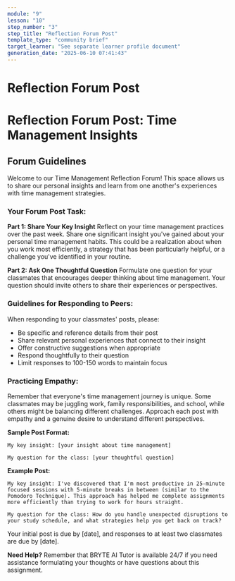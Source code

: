 ```yaml
---
module: "9"
lesson: "10"
step_number: "3"
step_title: "Reflection Forum Post"
template_type: "community brief"
target_learner: "See separate learner profile document"
generation_date: "2025-06-10 07:41:43"
---
```


# Reflection Forum Post

# Reflection Forum Post: Time Management Insights

## Forum Guidelines

Welcome to our Time Management Reflection Forum! This space allows us to share our personal insights and learn from one another's experiences with time management strategies.

### Your Forum Post Task:

**Part 1: Share Your Key Insight**
Reflect on your time management practices over the past week. Share one significant insight you've gained about your personal time management habits. This could be a realization about when you work most efficiently, a strategy that has been particularly helpful, or a challenge you've identified in your routine.

**Part 2: Ask One Thoughtful Question**
Formulate one question for your classmates that encourages deeper thinking about time management. Your question should invite others to share their experiences or perspectives.

### Guidelines for Responding to Peers:

When responding to your classmates' posts, please:
- Be specific and reference details from their post
- Share relevant personal experiences that connect to their insight
- Offer constructive suggestions when appropriate
- Respond thoughtfully to their question
- Limit responses to 100-150 words to maintain focus

### Practicing Empathy:

Remember that everyone's time management journey is unique. Some classmates may be juggling work, family responsibilities, and school, while others might be balancing different challenges. Approach each post with empathy and a genuine desire to understand different perspectives.

**Sample Post Format:**
```
My key insight: [your insight about time management]

My question for the class: [your thoughtful question]
```

**Example Post:**
```
My key insight: I've discovered that I'm most productive in 25-minute focused sessions with 5-minute breaks in between (similar to the Pomodoro Technique). This approach has helped me complete assignments more efficiently than trying to work for hours straight.

My question for the class: How do you handle unexpected disruptions to your study schedule, and what strategies help you get back on track?
```

Your initial post is due by [date], and responses to at least two classmates are due by [date].

**Need Help?** Remember that BRYTE AI Tutor is available 24/7 if you need assistance formulating your thoughts or have questions about this assignment.